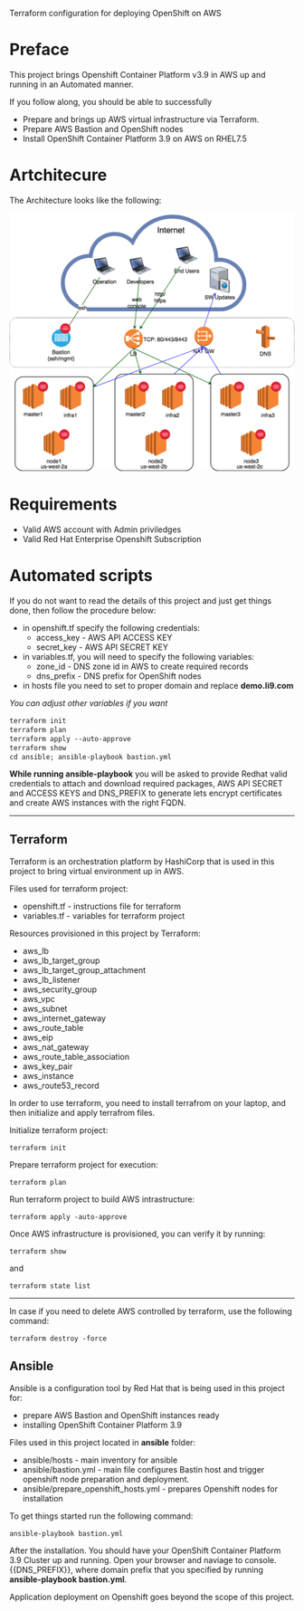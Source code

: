 Terraform configuration for deploying OpenShift on AWS


# Preface
This project brings Openshift Container Platform v3.9 in AWS up and running in an Automated manner.

If you follow along, you should be able to successfully
- Prepare and brings up AWS virtual infrastructure via Terraform.
- Prepare AWS Bastion and OpenShift nodes 
- Install OpenShift Container Platform 3.9 on AWS on RHEL7.5


# Artchitecure
The Architecture looks like the following:

![GitHub Logo](ocp-ha-on-aws.png)

# Requirements
- Valid AWS account with Admin priviledges
- Valid Red Hat Enterprise Openshift Subscription

# Automated scripts
If you do not want to read the details of this project and just get things done, then follow the procedure below:

- in openshift.tf specify the following credentials:
    - access_key - AWS API ACCESS KEY
    - secret_key - AWS API SECRET KEY
- in variables.tf, you will need to specify the following variables:
    -  zone_id - DNS zone id in AWS to create required records
    -  dns_prefix - DNS prefix for OpenShift nodes
- in hosts file you need to set to proper domain and replace **demo.li9.com**

*You can adjust other variables if you want*

```
terraform init 
terraform plan
terraform apply --auto-approve
terraform show
cd ansible; ansible-playbook bastion.yml
```

**While running ansible-playbook** you will be asked to provide Redhat valid credentials to attach and download required packages, AWS API SECRET and ACCESS KEYS and DNS_PREFIX to generate lets encrypt certificates and create AWS instances with the right FQDN.

---
## Terraform
Terraform is an orchestration platform by HashiCorp that is used in this project to bring virtual environment up in AWS. 

Files used for terraform project:
- openshift.tf - instructions file for terraform
- variables.tf - variables for terraform project

Resources provisioned in this project by Terraform:
- aws_lb
- aws_lb_target_group
- aws_lb_target_group_attachment
- aws_lb_listener
- aws_security_group
- aws_vpc
- aws_subnet
- aws_internet_gateway
- aws_route_table
- aws_eip
- aws_nat_gateway
- aws_route_table_association
- aws_key_pair
- aws_instance
- aws_route53_record


In order to use terraform, you need to install terrafrom on your laptop, and then initialize and apply terrafrom files.

Initialize terraform project:
```
terraform init
```

Prepare terraform project for execution:
```
terraform plan
```

Run terraform project to build AWS intrastructure:
```
terraform apply -auto-approve
```

Once AWS infrastructure is provisioned, you can verify it by running: 
```
terraform show
```
and 
```
terraform state list
```
---
In case if you need to delete AWS controlled by terraform, use the following command:
```
terraform destroy -force
```

## Ansible
Ansible is a configuration tool by Red Hat that is being used in this project for:
- prepare AWS Bastion and OpenShift instances ready
- installing OpenShift Container Platform 3.9

Files used in this project located in **ansible** folder:
- ansible/hosts - main inventory for ansible
- ansible/bastion.yml - main file configures Bastin host and trigger openshift node preparation and deployment.
- ansible/prepare_openshift_hosts.yml - prepares Openshift nodes for installation

To get things started run the following command:  
```
ansible-playbook bastion.yml
```

After the installation. You should have your OpenShift Container Platform 3.9 Cluster up and running. 
Open your browser and naviage to console.{{DNS_PREFIX}}, where domain prefix that you specified by running **ansible-playbook bastion.yml**.

Application deployment on Openshift goes beyond the scope of this project.

